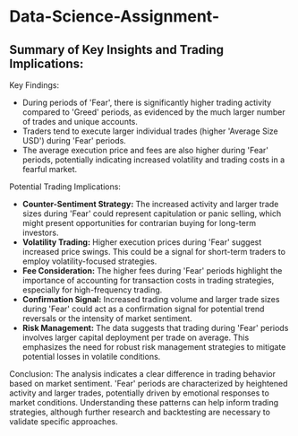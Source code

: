# Data-Science-Assignment-

Summary of Key Insights and Trading Implications:
------------------------------------------------------------
Key Findings:
- During periods of 'Fear', there is significantly higher trading activity compared to 'Greed' periods, as evidenced by the much larger number of trades and unique accounts.
- Traders tend to execute larger individual trades (higher 'Average Size USD') during 'Fear' periods.
- The average execution price and fees are also higher during 'Fear' periods, potentially indicating increased volatility and trading costs in a fearful market.

Potential Trading Implications:
- **Counter-Sentiment Strategy:** The increased activity and larger trade sizes during 'Fear' could represent capitulation or panic selling, which might present opportunities for contrarian buying for long-term investors.
- **Volatility Trading:** Higher execution prices during 'Fear' suggest increased price swings. This could be a signal for short-term traders to employ volatility-focused strategies.
- **Fee Consideration:** The higher fees during 'Fear' periods highlight the importance of accounting for transaction costs in trading strategies, especially for high-frequency trading.
- **Confirmation Signal:** Increased trading volume and larger trade sizes during 'Fear' could act as a confirmation signal for potential trend reversals or the intensity of market sentiment.
- **Risk Management:** The data suggests that trading during 'Fear' periods involves larger capital deployment per trade on average. This emphasizes the need for robust risk management strategies to mitigate potential losses in volatile conditions.

Conclusion:
The analysis indicates a clear difference in trading behavior based on market sentiment. 'Fear' periods are characterized by heightened activity and larger trades, potentially driven by emotional responses to market conditions. Understanding these patterns can help inform trading strategies, although further research and backtesting are necessary to validate specific approaches.
